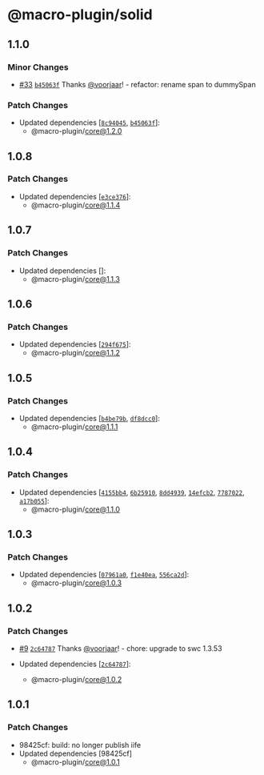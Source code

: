 # @macro-plugin/solid

## 1.1.0

### Minor Changes

- [#33](https://github.com/macro-plugin/macros/pull/33) [`b45063f`](https://github.com/macro-plugin/macros/commit/b45063ff784e513380f43bf8425c4f72eaa5c0b4) Thanks [@voorjaar](https://github.com/voorjaar)! - refactor: rename span to dummySpan

### Patch Changes

- Updated dependencies [[`8c94045`](https://github.com/macro-plugin/macros/commit/8c9404545d207b708ed433328bd383488a3ed0d4), [`b45063f`](https://github.com/macro-plugin/macros/commit/b45063ff784e513380f43bf8425c4f72eaa5c0b4)]:
  - @macro-plugin/core@1.2.0

## 1.0.8

### Patch Changes

- Updated dependencies [[`e3ce376`](https://github.com/macro-plugin/macros/commit/e3ce37696e0a21bdddb56804f7dbcfa904f5fd35)]:
  - @macro-plugin/core@1.1.4

## 1.0.7

### Patch Changes

- Updated dependencies []:
  - @macro-plugin/core@1.1.3

## 1.0.6

### Patch Changes

- Updated dependencies [[`294f675`](https://github.com/macro-plugin/macros/commit/294f67574c5ff168bdeb0a499ea4ab2fd57579cf)]:
  - @macro-plugin/core@1.1.2

## 1.0.5

### Patch Changes

- Updated dependencies [[`b4be79b`](https://github.com/macro-plugin/macros/commit/b4be79be09e8790b95c6a2e9b07dde4ba3822f39), [`df8dcc0`](https://github.com/macro-plugin/macros/commit/df8dcc0ab7f3e09f1157c5c2a7cda4a7f5367991)]:
  - @macro-plugin/core@1.1.1

## 1.0.4

### Patch Changes

- Updated dependencies [[`4155bb4`](https://github.com/macro-plugin/macros/commit/4155bb4de7968a83e62203411bceae6b0602637f), [`6b25910`](https://github.com/macro-plugin/macros/commit/6b25910567e910b7c71c79646f8569a2f3927be6), [`8dd4939`](https://github.com/macro-plugin/macros/commit/8dd493997931d8d91a82ffb1785927d425c17c61), [`14efcb2`](https://github.com/macro-plugin/macros/commit/14efcb2c6461ab3f5d78e0599ec74b422085ce1d), [`7787022`](https://github.com/macro-plugin/macros/commit/7787022f657b7a79cb18a1e8ba947ae2eaeb682e), [`a17b055`](https://github.com/macro-plugin/macros/commit/a17b055d356c285b394add56192c80077ebde2c2)]:
  - @macro-plugin/core@1.1.0

## 1.0.3

### Patch Changes

- Updated dependencies [[`07961a0`](https://github.com/macro-plugin/macros/commit/07961a03b6e82080a2b8c8ab2626c187c34f912e), [`f1e40ea`](https://github.com/macro-plugin/macros/commit/f1e40ead32636d4f2d43c442e70cc208e2d43b28), [`556ca2d`](https://github.com/macro-plugin/macros/commit/556ca2d9addaf36ac84da8c8ea7b5bc465e174b7)]:
  - @macro-plugin/core@1.0.3

## 1.0.2

### Patch Changes

- [#9](https://github.com/macro-plugin/macros/pull/9) [`2c64787`](https://github.com/macro-plugin/macros/commit/2c647875182c5fc6ca41c9e72587a08307ba90ec) Thanks [@voorjaar](https://github.com/voorjaar)! - chore: upgrade to swc 1.3.53

- Updated dependencies [[`2c64787`](https://github.com/macro-plugin/macros/commit/2c647875182c5fc6ca41c9e72587a08307ba90ec)]:
  - @macro-plugin/core@1.0.2

## 1.0.1

### Patch Changes

- 98425cf: build: no longer publish iife
- Updated dependencies [98425cf]
  - @macro-plugin/core@1.0.1
